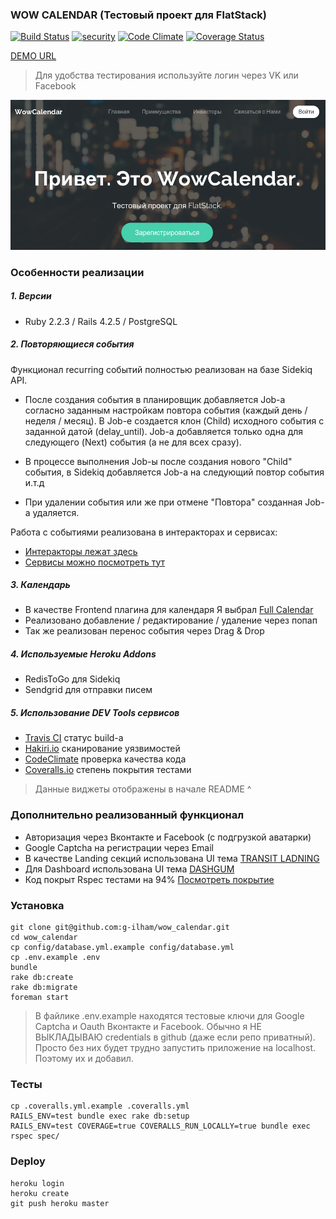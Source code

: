 ### WOW CALENDAR (Тестовый проект для FlatStack)

[![Build Status](https://api.travis-ci.org/g-ilham/wow_calendar.svg?branch=master)](https://travis-ci.org/g-ilham/wow_calendar)
[![security](https://hakiri.io/github/g-ilham/wow_calendar/master.svg)](http://hakiri.io/github/g-ilham/wow_calendar/master)
[![Code Climate](https://codeclimate.com/repos/565c07d8173b4cc9eb02524a/badges/440c8381e90deb9d9247/gpa.svg)](https://codeclimate.com/repos/565c07d8173b4cc9eb02524a/feed)
[![Coverage Status](https://coveralls.io/repos/g-ilham/wow_calendar/badge.svg?branch=master&service=github)](https://coveralls.io/github/g-ilham/wow_calendar?branch=master)

[DEMO URL](http://wowcalendar.herokuapp.com/)

> Для удобства тестирования используйте логин через VK или Facebook

![Logo](https://raw.githubusercontent.com/g-ilham/wow_calendar/master/lib/readme_images/landing_preview.png)

### Особенности реализации

##### 1. Версии

* Ruby 2.2.3 / Rails 4.2.5 / PostgreSQL

##### 2. Повторяющиеся события

Функционал recurring событий полностью реализован на базе Sidekiq API.

* После создания cобытия в планировщик добавляется Job-а согласно заданным настройкам повтора события (каждый день / неделя / месяц). В Job-e создается клон (Child) исходного события с заданной датой (delay_until). Job-a добавляется только одна для следующего (Next) события (а не для всех сразу).

* В процессе выполнения Job-ы после создания нового "Child" события, в Sidekiq добавляется Job-a на следующий повтор события и.т.д

* При удалении события или же при отмене "Повтора" cозданная Job-a удаляется.

Работа с событиями реализована в интеракторах и сервисах:

* [Интеракторы лежат здесь](https://github.com/g-ilham/wow_calendar/tree/master/app/interactors/events)
* [Сервисы можно посмотреть тут](https://github.com/g-ilham/wow_calendar/blob/master/app/services/events)

##### 3. Календарь

* В качестве Frontend плагина для календаря Я выбрал [Full Calendar](http://fullcalendar.io/)
* Реализовано добавление / редактирование / удаление через попап
* Так же реализован перенос события через Drag & Drop

##### 4. Используемые Heroku Addons

* RedisToGo для Sidekiq
* Sendgrid для отправки писем

##### 5. Использование DEV Tools сервисов

* [Travis CI](https://travis-ci.org/g-ilham/wow_calendar) статус build-a
* [Hakiri.io](https://hakiri.io/github/g-ilham/wow_calendar/master) сканирование уязвимостей
* [CodeClimate](https://codeclimate.com) проверка качества кода
* [Сoveralls.io](https://coveralls.io/github/g-ilham/wow_calendar?branch=master) cтепень покрытия тестами

> Данные виджеты отображены в начале README ^

### Дополнительно реализованный функционал

* Авторизация через Вконтакте и Facebook (c подгрузкой аватарки)
* Google Captcha на регистрации через Email
* В качестве Landing секций использована UI тема [TRANSIT LADNING](http://templated.co/transit)
* Для Dashboard использована UI тема [DASHGUM](http://www.blacktie.co/demo/dashgum/)
* Код покрыт Rspec тестами на 94% [Посмотреть покрытие](https://coveralls.io/github/g-ilham/wow_calendar?branch=master)

### Установка

```
git clone git@github.com:g-ilham/wow_calendar.git
cd wow_calendar
cp config/database.yml.example config/database.yml
cp .env.example .env
bundle
rake db:create
rake db:migrate
foreman start
```
> В файлике .env.example находятся тестовые ключи для Google Captcha и Oauth Вконтакте и Facebook.
  Обычно я НЕ ВЫКЛАДЫВАЮ credentials в github (даже если репо приватный).
  Просто без них будет трудно запустить приложение на localhost.
  Поэтому их и добавил.

### Тесты

```
cp .coveralls.yml.example .coveralls.yml
RAILS_ENV=test bundle exec rake db:setup
RAILS_ENV=test COVERAGE=true COVERALLS_RUN_LOCALLY=true bundle exec rspec spec/
```

### Deploy

```
heroku login
heroku create
git push heroku master
```
